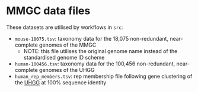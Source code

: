 # MMGC data files

These datasets are utilised by workflows in `src`:
  * `mouse-18075.tsv`: taxonomy data for the 18,075 non-redundant, near-complete genomes of the MMGC 
      * NOTE: this file utilises the original genome name instead of the standardised genome ID scheme
  * `human-100456.tsv`: taxonomy data for the 100,456 non-redundant, near-complete genomes of the UHGG
  * `human_rep_members.tsv`: rep membership file following gene clustering of the [UHGG](https://doi.org/10.1038/s41587-020-0603-3) at 100% sequence identity
